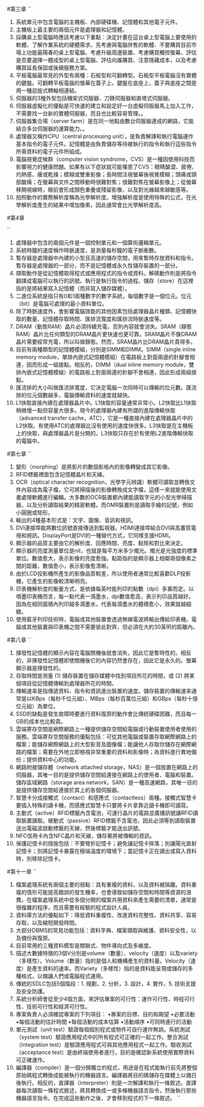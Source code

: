 #第三章
``
1.	系統單元中包含電腦的主機板、內部硬碟機、記憶體和其他電子元件。
2.	主機板上最主要的兩個元件是處理器和記憶體。
3.	採購桌上型電腦時應該考慮以下重點：決定計畫在這台桌上型電腦上要使用的軟體、了解作業系統的硬體需求、先考慮與電腦併售的軟體、不要購買目前市場上功能最陽春的桌上型電腦、考慮升級周邊裝置、考慮購買觸控螢幕、評估是否要選擇一體成型的桌上型電腦、評估向誰購買、注意隱藏成本，以及考慮購買延長保固或後續服務方案。
4.	平板電腦最常見的外型有兩種：石板型和可翻轉型。石板型平板電腦沒有實體的鍵盤。可翻轉平板電腦的螢幕在蓋子上，鍵盤在底座上，蓋子與底座之間是用一種迴旋式轉軸相連結。
5.	伺服器的3種外型包括機架式伺服器、刀鋒伺服器和直塔式伺服器。
6.	伺服器虛擬化的優點是可快速的建立和設定好一台虛擬伺服器馬上加入工作，不需要找一台新的實體伺服器，而且也比較容易管理。。
7.	伺服器集合場（server farm）是在同一地點由數台伺服器連成的網路，它能結合多台伺服器的運算能力。。
8.	處理器又稱作CPU（central processing unit），是負責解譯和執行電腦運作基本指令的電子元件。記憶體是由負責儲存等待被執行的指令和執行這些指令所需資料的電子元件所組成。
9.	電腦視覺症候群（computer vision syndrome，CVS）是一種因使用科技而影響視力的健康問題。如果有以下症狀就可能罹患了CVS：眼睛酸澀、疲倦、灼熱感、癢或乾燥；模糊或雙重影像；長時間注視螢幕後視覺模糊；頭痛或頸部酸痛；在螢幕與文件之間移動時很難對焦；很難對焦在螢幕影像上；從螢幕移開視線時，眼前會形成顏色重疊或殘留影像，以及對光線越來越敏感等。
10.	拍照動作的實際解析度稱為光學解析度。增強解析度是使用特殊的公式，在光學解析度產生的結果中增加像素，因此通常會比光學解析度高。
``
``

 #第4章

``
1.	處理器中包含的兩個元件是一個控制單元和一個算術邏輯單元。
2.	系統時鐘的速度稱作時脈速度，是測量每秒鐘的電子脈衝數。
3.	暫存器是處理器中內建的小型且高速的儲存空間，用來暫時存放資料和指令。暫存器是處理器的一部分，而不是記憶體或永久性儲存裝置的一部分。
4.	擷取動作是從記憶體取得程式或應用程式的指令或資料。解碼動作則是將指令翻譯成電腦可以執行的訊號。執行是執行指令的過程。儲存（store）在這裡指的是將結果寫入記憶體（而非寫入儲存媒體）。
5.	二進位系統是指只有0和1兩種數字的數字系統，每個數字是一個位元。位元（bit）是電腦可處理的最小資料單位。
11.	除了時脈速度外，會影響電腦效能的其他因素包括處理器晶片種類、記憶體快取的數量、記憶體存取時間、匯排流寬度和匯排流時脈速度等。
12.	DRAM（動態RAM）晶片必須持續充電，否則內容就會消失。SRAM（靜態RAM）晶片比任何類型的DRAM晶片更快速也更可靠。SRAM晶片不像DRAM晶片需要經常充電，所以叫做靜態。然而，SRAM晶片比DRAM晶片貴得多。
13.	目前有兩種類型的記憶體模組，分別是SIMM和DIMM。SIMM（single inline memory module，單排內嵌式記憶體模組）在電路板上對面兩邊的針腳會相連，因而形成一組接點。相反的，DIMM（dual inline memory module，雙排內嵌式記憶體模組）的電路板上對面兩邊的針腳不會相連，因此形成兩組接點。
14.	匯流排的大小叫做匯流排寬度，它決定電腦一次同時可以傳輸的位元數。匯流排的位元個數越多，電腦傳輸資料的速度就越快。
15.	L1快取直接內建在處理器晶片中。L1快取的容量通常非常小。L2快取比L1快取稍微慢一點但容量大很多。現今的處理器內建有所謂的進階傳輸快取（advanced transfer cache，ATC），它是一種直接內建在處理器晶片中的L2快取。有使用ATC的處理器比沒有使用的速度快很多。L3快取是在主機板上的快取，與處理器晶片是分開的。L3快取只存在於有使用L2進階傳輸快取的電腦中。
``
``

 #第七章
``
1.	變形（morphing）是將影片的數個影格內的影像轉變成其它影像。
2.	RFID標籤裡面包含記憶體晶片和天線。
3.	OCR（optical character recognition，光學字元辨識）軟體可讀取並轉換文件內容成為電子檔，它可將掃描後的影像轉換成文字檔，這樣一來就能使用文書處理軟體進行編輯。大多數的OCR裝置都內建能讀取字元的小型光學掃描器，以及分析讀取結果的精密軟體。而OMR裝置則是讀取手繪的記號，例如小圓圈或矩形。
4.	輸出的4種基本形式是：文字、圖像、音訊和視訊。
5.	DVI連接埠能將數位訊號直接傳送到監視器。HDMI連接埠結合DVI與高畫質電視和視訊。DisplayPort是DVI的一種替代方式，它同樣支援HDMI。
6.	顯示器的品質主要由它的解析度、回應時間、亮度、點矩和對比來決定。
7.	顯示器的亮度測量單位是nit，也就是每平方米多少燭光。燭光是光強度的標準單位。數值愈大，表示影像的亮度愈強。點距指的是顯示器上相鄰兩個像素之間的距離，數值愈小，表示影像愈清晰。
8.	由於LCD投影機所產生的影像品質較差，所以使用者通常比較喜歡DLP投影機，它產生的影像較清晰明亮。
9.	印表機解析度的衡量方式，是依據每英吋能列印的點數（dpi）多寡而定。以噴墨印表機而言，每一點代表一滴墨水，dpi數值愈高，表示列印品質越好。因為在相同面積內列印越多滴墨水，代表每滴墨水的體積愈小，效果就越細緻。
10.	使用藍牙列印技術時，電腦或其他裝置會透過無線電波將輸出傳給印表機。電腦或其他裝置與印表機之間不需要彼此對齊，但必須在大約30英呎的距離內。
``
``

 #第八章
``
1.	揮發性記憶體的顯示內容在電腦關機後就會消失，因此它是暫時性的。相反的，非揮發性記憶體即使關機後它的內容仍然會存在，因此它是永久的。螢幕顯示器是揮發性的。
2.	存取時間是測量 (1) 儲存裝置在儲存媒體中找到項目所花的時間，或 (2) 將某個項目從記憶體傳輸到處理器所花的時間。
3.	傳輸速率是指傳遞資料、指令和資訊進出裝置的速度。儲存裝置的傳輸速率通常是以KBps（每秒千位元組）、MBps（每秒百萬位元組）和GBps（每秒十億位元組）為單位。
4.	SSD的缺點是發生故障時要進行資料復原的動作會比傳統硬碟困難，而且每一GB的成本也比較貴。
5.	雲端寄存空間是網際網路上一種提供儲存空間給電腦或行動裝置使用者使用的服務。雲端寄存空間服務的優點包括：可從其他電腦或裝置存取網際網路上的檔案；能儲存網際網路上的大型影音及圖像檔；能讓他人存取你儲存在網際網路的檔案；需要在外地立即檢視非常重要的資料和影像時；為資料進行異地備份；提供資料中心的功能。
6.	網路附接儲存體（network attached storage，NAS）是一個放置在網路上的伺服器，其唯一目的是提供儲存空間給連接在網路上的使用者、電腦和裝置。儲存區域網路（storage area network，SAN）是一種高速網路，其唯一目的是提供儲存空間給連接於其上的各個伺服器。
7.	智慧卡分成接觸式（contact）和感應式（contactless）兩種。接觸式智慧卡要插入特殊的讀卡機，而感應式智慧卡只要將卡片拿靠近讀卡機即可讀寫。
8.	主動式（active）RFID標籤內含電池，可運行晶片的電路並廣播訊號讓RFID讀取裝置讀取。被動式（passive）RFID標籤不含電池，因此必須等到讀取裝置送出電磁波啟動標籤的天線，然後標籤才能送出訊號。
9.	NFC信用卡內含NFC晶片和天線，儲存著將被傳輸的資訊。
10.	保護記憶卡的措施包括：不要彎折記憶卡；避免讓記憶卡摔落；別讓陽光直射記憶卡；別將記憶卡暴露在極端溫度的環境下；當記憶卡正在讀出或寫入資料時，別移除記憶卡。
``
``

 #第十一章
``
1.	檔案處理系統有兩個主要的弱點：具有重複的資料，以及資料被隔離。資料重複的情形可能提高錯誤的發生機率，也會導致如儲存空間和時間等資源的浪費。在檔案處理系統中從多個分開的檔案共用資料來產生需要的清單，通常是很複雜的程序，而且需要有經驗的程式設計人員。
2.	資料庫方法的優點如下：降低資料重複性、改進資料完整性、資料共享、容易存取，以及縮短開發時間。
3.	大部分DBMS的常見功能包括：資料字典、檔案擷取與維護、資料安全性，以及備份與復原。
4.	目前常用的三種資料模型是關聯式、物件導向式及多維度。
5.	描述大數據特徵的3個V分別是volume（數量）、velocity（速度）以及variety（多樣性）。Volume（數量）指的是個人和機構產生的資料量。Velocity（速度）是產生資料的速率。而Variety（多樣性）指的是資料能呈現或儲存的多種格式，以備讓人們或電腦程式運用。
6.	傳統的SDLC包括5個階段：1. 規劃，2. 分析，3. 設計，4. 實作，5. 技術支援及安全防護。
7.	系統分析師會從至少4個方面，來評估專案的可行性：運作可行性、時程可行性、技術可行性和經濟可行性。
8.	專案負責人必須確認專案的下列項目：
  •專案的目標、目的和期望
  •必要活動
  •每個活動的估計時間
  •每個活動的成本估算
  •活動順序
  •可同時進行的活動
9.	單元測試（unit test）驗證每個個別程式或物件可自行運作無誤。系統測試（system test）驗證應用程式中的所有程式可正確的一起工作。整合測試（integration test）是驗證應用程式可與其他應用程式一起工作。驗收測試（acceptance test）是由終端使用者進行，目的是確認新系統使用實際資料可正確運作。
10.	編譯器（compiler）是一個分開獨立的程式，用途是在程式能執行前先將整個原始碼程式轉換成能被執行的機器語言。編譯器將目的碼儲存在媒體上以備日後執行。相反的，直譯器（interpreter）則是一次解譯和執行一條敘述。直譯器每次讀取一條程式敘述，將其轉換成一或多條機器語言指令，然後執行那些機器語言指令。在完成這些動作之後，才會移到程式的下一條敘述。
``

